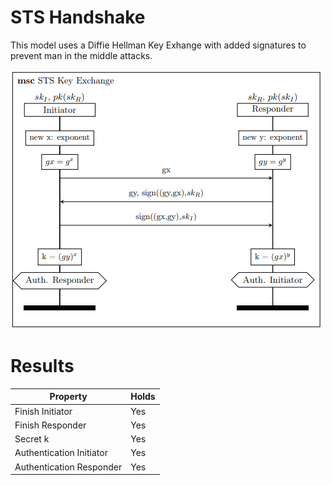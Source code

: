 
# STS Handshake

This model uses a Diffie Hellman Key Exhange with added signatures to prevent man in the middle attacks.

![MSC of ...](/msc/msc_sts.png)

# Results

| Property  | Holds |
| ------------- | ------------- |
| Finish Initiator | Yes  |
| Finish Responder | Yes  |
| Secret k | Yes  |
| Authentication Initiator  | Yes  |
| Authentication Responder  | Yes  |
